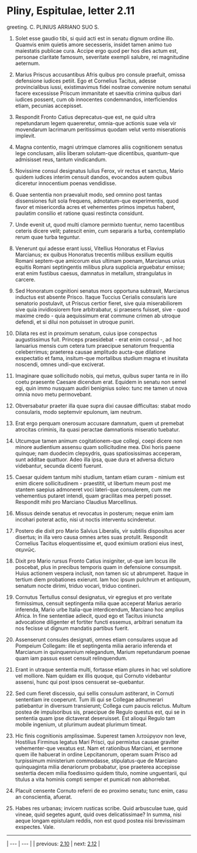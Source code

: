 # Pliny, Espitulae, letter 2.11

greeting. C. PLINIUS ARRIANO SUO S.



1. Solet esse gaudio tibi, si quid acti est in senatu dignum ordine illo. Quamvis enim quietis amore secesseris, insidet tamen animo tuo maiestatis publicae cura. Accipe ergo quod per hos dies actum est, personae claritate famosum, severitate exempli salubre, rei magnitudine aeternum.



2. Marius Priscus accusantibus Afris quibus pro consule praefuit, omissa defensione iudices petiit. Ego et Cornelius Tacitus, adesse provincialibus iussi, existimavimus fidei nostrae convenire notum senatui facere excessisse Priscum immanitate et saevitia crimina quibus dari iudices possent, cum ob innocentes condemnandos, interficiendos etiam, pecunias accepisset.



3. Respondit Fronto Catius deprecatus-que est, ne quid ultra repetundarum legem quaereretur, omnia-que actionis suae vela vir movendarum lacrimarum peritissimus quodam velut vento miserationis implevit.



4. Magna contentio, magni utrimque clamores aliis cognitionem senatus lege conclusam, aliis liberam solutam-que dicentibus, quantum-que admisisset reus, tantum vindicandum.



5. Novissime consul designatus Iulius Ferox, vir rectus et sanctus, Mario quidem iudices interim censuit dandos, evocandos autem quibus diceretur innocentium poenas vendidisse.



6. Quae sententia non praevaluit modo, sed omnino post tantas dissensiones fuit sola frequens, adnotatum-que experimentis, quod favor et misericordia acres et vehementes primos impetus habent, paulatim consilio et ratione quasi restincta considunt.



7. Unde evenit ut, quod multi clamore permixto tuentur, nemo tacentibus ceteris dicere velit; patescit enim, cum separaris a turba, contemplatio rerum quae turba teguntur.



8. Venerunt qui adesse erant iussi, Vitellius Honoratus et Flavius Marcianus; ex quibus Honoratus trecentis milibus exsilium equitis Romani septem-que amicorum eius ultimam poenam, Marcianus unius equitis Romani septingentis milibus plura supplicia arguebatur emisse; erat enim fustibus caesus, damnatus in metallum, strangulatus in carcere.



9. Sed Honoratum cognitioni senatus mors opportuna subtraxit, Marcianus inductus est absente Prisco. Itaque Tuccius Cerialis consularis iure senatorio postulavit, ut Priscus certior fieret, sive quia miserabiliorem sive quia invidiosiorem fore arbitrabatur, si praesens fuisset, sive - quod maxime credo - quia aequissimum erat commune crimen ab utroque defendi, et si dilui non potuisset in utroque puniri.



10. Dilata res est in proximum senatum, cuius ipse conspectus augustissimus fuit. Princeps praesidebat - erat enim consul -, ad hoc Ianuarius mensis cum cetera tum praecipue senatorum frequentia celeberrimus; praeterea causae amplitudo aucta-que dilatione exspectatio et fama, insitum-que mortalibus studium magna et inusitata noscendi, omnes undi-que exciverat.



11. Imaginare quae sollicitudo nobis, qui metus, quibus super tanta re in illo coetu praesente Caesare dicendum erat. Equidem in senatu non semel egi, quin immo nusquam audiri benignius soleo: tunc me tamen ut nova omnia novo metu permovebant.



12. Obversabatur praeter illa quae supra dixi causae difficultas: stabat modo consularis, modo septemvir epulonum, iam neutrum.



13. Erat ergo perquam onerosum accusare damnatum, quem ut premebat atrocitas criminis, ita quasi peractae damnationis miseratio tuebatur.



14. Utcumque tamen animum cogitationem-que collegi, coepi dicere non minore audientium assensu quam sollicitudine mea. Dixi horis paene quinque; nam duodecim clepsydris, quas spatiosissimas acceperam, sunt additae quattuor. Adeo illa ipsa, quae dura et adversa dicturo videbantur, secunda dicenti fuerunt.



15. Caesar quidem tantum mihi studium, tantam etiam curam - nimium est enim dicere sollicitudinem - praestitit, ut libertum meum post me stantem saepius admoneret voci lateri-que consulerem, cum me vehementius putaret intendi, quam gracilitas mea perpeti posset. Respondit mihi pro Marciano Claudius Marcellinus.



16. Missus deinde senatus et revocatus in posterum; neque enim iam incohari poterat actio, nisi ut noctis interventu scinderetur.



17. Postero die dixit pro Mario Salvius Liberalis, vir subtilis dispositus acer disertus; in illa vero causa omnes artes suas protulit. Respondit Cornelius Tacitus eloquentissime et, quod eximium orationi eius inest, σεμνῶς.



18. Dixit pro Mario rursus Fronto Catius insigniter, ut-que iam locus ille poscebat, plus in precibus temporis quam in defensione consumpsit. Huius actionem vespera inclusit, non tamen sic ut abrumperet. Itaque in tertium diem probationes exierunt. Iam hoc ipsum pulchrum et antiquum, senatum nocte dirimi, triduo vocari, triduo contineri.



19. Cornutus Tertullus consul designatus, vir egregius et pro veritate firmissimus, censuit septingenta milia quae acceperat Marius aerario inferenda, Mario urbe Italia-que interdicendum, Marciano hoc amplius Africa. In fine sententiae adiecit, quod ego et Tacitus iniuncta advocatione diligenter et fortiter functi essemus, arbitrari senatum ita nos fecisse ut dignum mandatis partibus fuerit.



20. Assenserunt consules designati, omnes etiam consulares usque ad Pompeium Collegam: ille et septingenta milia aerario inferenda et Marcianum in quinquennium relegandum, Marium repetundarum poenae quam iam passus esset censuit relinquendum.



21. Erant in utraque sententia multi, fortasse etiam plures in hac vel solutiore vel molliore. Nam quidam ex illis quoque, qui Cornuto videbantur assensi, hunc qui post ipsos censuerat se-quebantur.



22. Sed cum fieret discessio, qui sellis consulum astiterant, in Cornuti sententiam ire coeperunt. Tum illi qui se Collegae adnumerari patiebantur in diversum transierunt; Collega cum paucis relictus. Multum postea de impulsoribus sis, praecipue de Regulo questus est, qui se in sententia quam ipse dictaverat deseruisset. Est alioqui Regulo tam mobile ingenium, ut plurimum audeat plurimum timeat.



23. Hic finis cognitionis amplissimae. Superest tamen λιτούργιον non leve, Hostilius Firminus legatus Mari Prisci, qui permixtus causae graviter vehementer-que vexatus est. Nam et rationibus Marciani, et sermone quem ille habuerat in ordine Lepcitanorum, operam suam Prisco ad turpissimum ministerium commodasse, stipulatus-que de Marciano quinquaginta milia denariorum probabatur, ipse praeterea accepisse sestertia decem milia foedissimo quidem titulo, nomine unguentarii, qui titulus a vita hominis compti semper et pumicati non abhorrebat.



24. Placuit censente Cornuto referri de eo proximo senatu; tunc enim, casu an conscientia, afuerat.



25. Habes res urbanas; invicem rusticas scribe. Quid arbusculae tuae, quid vineae, quid segetes agunt, quid oves delicatissimae? In summa, nisi aeque longam epistulam reddis, non est quod postea nisi brevissimam exspectes. Vale.



---

| --- | --- |
| previous: [2.10](../2.10/) | next: [2.12](../2.12/) |